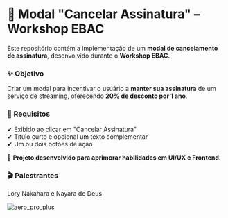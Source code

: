 # 📌 Modal "Cancelar Assinatura" – Workshop EBAC  

Este repositório contém a implementação de um **modal de cancelamento de assinatura**, desenvolvido durante o **Workshop EBAC**.  

### ✨ Objetivo  
Criar um modal para incentivar o usuário a **manter sua assinatura** de um serviço de streaming, oferecendo **20% de desconto por 1 ano**.  

### 📌 Requisitos  
✔ Exibido ao clicar em "Cancelar Assinatura"  
✔ Título curto e opcional um texto complementar  
✔ Um ou dois botões de ação  

🚀 **Projeto desenvolvido para aprimorar habilidades em UI/UX e Frontend.**

### 🎬 Palestrantes
Lory Nakahara e Nayara de Deus

![aero_pro_plus](https://github.com/user-attachments/assets/8f4054e6-4ded-4db0-8de3-ee0fa6647425)


